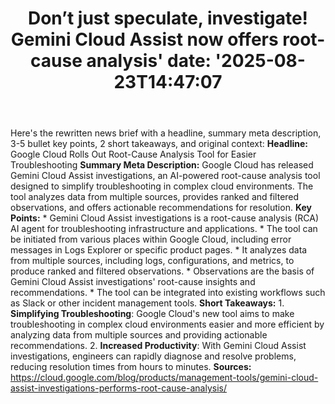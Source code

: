 ﻿---
title: "Don’t just speculate, investigate! Gemini Cloud Assist now offers root-cause analysis'
date: '2025-08-23T14:47:07"
category: "Markets"
summary: ""
slug: "dont just speculate investigate gemini cloud assist now offe"
source_urls:
  - "https://cloud.google.com/blog/products/management-tools/gemini-cloud-assist-investigations-performs-root-cause-analysis/"
seo:
  title: "Don’t just speculate, investigate! Gemini Cloud Assist now offers root-cause analysis | Hash n Hedge'
  description: '"
  keywords: ["news", "markets", "brief"]
---
Here's the rewritten news brief with a headline, summary meta description, 3-5 bullet key points, 2 short takeaways, and original context:  **Headline:** Google Cloud Rolls Out Root-Cause Analysis Tool for Easier Troubleshooting  **Summary Meta Description:** Google Cloud has released Gemini Cloud Assist investigations, an AI-powered root-cause analysis tool designed to simplify troubleshooting in complex cloud environments. The tool analyzes data from multiple sources, provides ranked and filtered observations, and offers actionable recommendations for resolution.  **Key Points:**  * Gemini Cloud Assist investigations is a root-cause analysis (RCA) AI agent for troubleshooting infrastructure and applications. * The tool can be initiated from various places within Google Cloud, including error messages in Logs Explorer or specific product pages. * It analyzes data from multiple sources, including logs, configurations, and metrics, to produce ranked and filtered observations. * Observations are the basis of Gemini Cloud Assist investigations' root-cause insights and recommendations. * The tool can be integrated into existing workflows such as Slack or other incident management tools.  **Short Takeaways:**  1. **Simplifying Troubleshooting**: Google Cloud's new tool aims to make troubleshooting in complex cloud environments easier and more efficient by analyzing data from multiple sources and providing actionable recommendations. 2. **Increased Productivity**: With Gemini Cloud Assist investigations, engineers can rapidly diagnose and resolve problems, reducing resolution times from hours to minutes.  **Sources:** https://cloud.google.com/blog/products/management-tools/gemini-cloud-assist-investigations-performs-root-cause-analysis/ 
